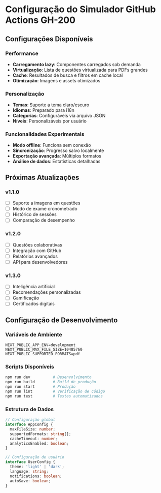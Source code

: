 # Configuração do Simulador GitHub Actions GH-200

## Configurações Disponíveis

### Performance
- **Carregamento lazy**: Componentes carregados sob demanda
- **Virtualização**: Lista de questões virtualizada para PDFs grandes
- **Cache**: Resultados de busca e filtros em cache local
- **Otimização**: Imagens e assets otimizados

### Personalização
- **Temas**: Suporte a tema claro/escuro
- **Idiomas**: Preparado para i18n
- **Categorias**: Configuráveis via arquivo JSON
- **Níveis**: Personalizáveis por usuário

### Funcionalidades Experimentais
- **Modo offline**: Funciona sem conexão
- **Sincronização**: Progresso salvo localmente
- **Exportação avançada**: Múltiplos formatos
- **Análise de dados**: Estatísticas detalhadas

## Próximas Atualizações

### v1.1.0
- [ ] Suporte a imagens em questões
- [ ] Modo de exame cronometrado
- [ ] Histórico de sessões
- [ ] Comparação de desempenho

### v1.2.0
- [ ] Questões colaborativas
- [ ] Integração com GitHub
- [ ] Relatórios avançados
- [ ] API para desenvolvedores

### v1.3.0
- [ ] Inteligência artificial
- [ ] Recomendações personalizadas
- [ ] Gamificação
- [ ] Certificados digitais

## Configuração de Desenvolvimento

### Variáveis de Ambiente
```env
NEXT_PUBLIC_APP_ENV=development
NEXT_PUBLIC_MAX_FILE_SIZE=10485760
NEXT_PUBLIC_SUPPORTED_FORMATS=pdf
```

### Scripts Disponíveis
```bash
npm run dev          # Desenvolvimento
npm run build        # Build de produção
npm run start        # Produção
npm run lint         # Verificação de código
npm run test         # Testes automatizados
```

### Estrutura de Dados
```typescript
// Configuração global
interface AppConfig {
  maxFileSize: number;
  supportedFormats: string[];
  cacheTimeout: number;
  analyticsEnabled: boolean;
}

// Configuração de usuário
interface UserConfig {
  theme: 'light' | 'dark';
  language: string;
  notifications: boolean;
  autoSave: boolean;
}
```
